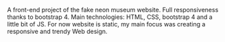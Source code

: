 A front-end project of the fake neon museum website. Full responsiveness thanks to bootstrap 4. 
Main technologies: HTML, CSS, bootstrap 4 and a little bit of JS.
For now website is static, my main focus was creating a responsive and trendy Web design. 
